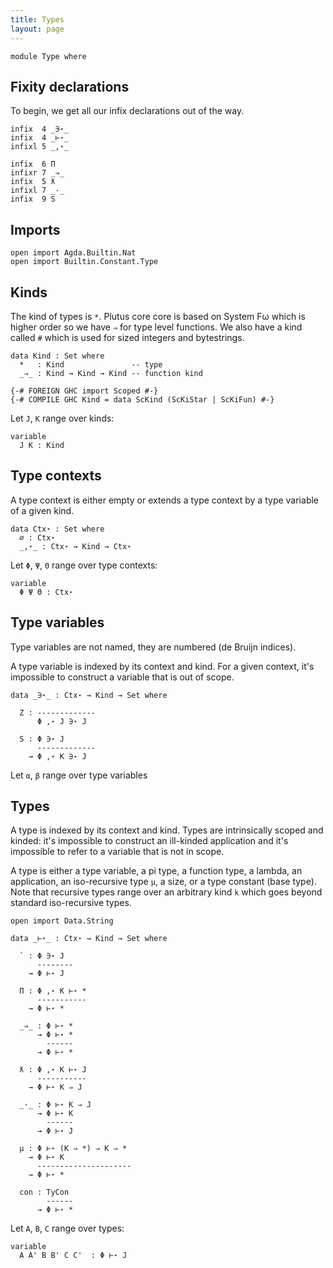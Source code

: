 ```yaml
---
title: Types
layout: page
---
```


```
module Type where
```

## Fixity declarations

To begin, we get all our infix declarations out of the way.

```
infix  4 _∋⋆_
infix  4 _⊢⋆_
infixl 5 _,⋆_

infix  6 Π
infixr 7 _⇒_
infix  5 ƛ
infixl 7 _·_
infix  9 S
```

## Imports

```
open import Agda.Builtin.Nat
open import Builtin.Constant.Type
```

## Kinds

The kind of types is `*`. Plutus core core is based on System Fω which
is higher order so we have `⇒` for type level functions. We also have
a kind called `#` which is used for sized integers and bytestrings.

```
data Kind : Set where
  *   : Kind               -- type
  _⇒_ : Kind → Kind → Kind -- function kind

{-# FOREIGN GHC import Scoped #-}
{-# COMPILE GHC Kind = data ScKind (ScKiStar | ScKiFun) #-}
```

Let `J`, `K` range over kinds:
```
variable
  J K : Kind
```

## Type contexts

A type context is either empty or extends a type
context by a type variable of a given kind.

```
data Ctx⋆ : Set where
  ∅ : Ctx⋆
  _,⋆_ : Ctx⋆ → Kind → Ctx⋆
```

Let `Φ`, `Ψ`, `Θ` range over type contexts:
```
variable
  Φ Ψ Θ : Ctx⋆
```

## Type variables

Type variables are not named, they are numbered (de Bruijn indices).

A type variable is indexed by its context and kind. For a given
context, it's impossible to construct a variable that is out of
scope.

```
data _∋⋆_ : Ctx⋆ → Kind → Set where

  Z : -------------
      Φ ,⋆ J ∋⋆ J

  S : Φ ∋⋆ J
      -------------
    → Φ ,⋆ K ∋⋆ J
```

Let `α`, `β` range over type variables

## Types

A type is indexed by its context and kind. Types are intrinsically
scoped and kinded: it's impossible to construct an ill-kinded
application and it's impossible to refer to a variable that is not in
scope.

A type is either a type variable, a pi type, a function type, a
lambda, an application, an iso-recursive type `μ`, a size, or a type
constant (base type). Note that recursive types range over an
arbitrary kind `k` which goes beyond standard iso-recursive types.

```
open import Data.String

data _⊢⋆_ : Ctx⋆ → Kind → Set where

  ` : Φ ∋⋆ J
      --------
    → Φ ⊢⋆ J

  Π : Φ ,⋆ K ⊢⋆ *
      -----------
    → Φ ⊢⋆ *

  _⇒_ : Φ ⊢⋆ *
      → Φ ⊢⋆ *
        ------
      → Φ ⊢⋆ *

  ƛ : Φ ,⋆ K ⊢⋆ J 
      -----------
    → Φ ⊢⋆ K ⇒ J

  _·_ : Φ ⊢⋆ K ⇒ J
      → Φ ⊢⋆ K
        ------
      → Φ ⊢⋆ J

  μ : Φ ⊢⋆ (K ⇒ *) ⇒ K ⇒ *
    → Φ ⊢⋆ K
      ---------------------
    → Φ ⊢⋆ *

  con : TyCon
        ------
      → Φ ⊢⋆ *
```

Let `A`, `B`, `C` range over types:
```
variable
  A A' B B' C C'  : Φ ⊢⋆ J
```
